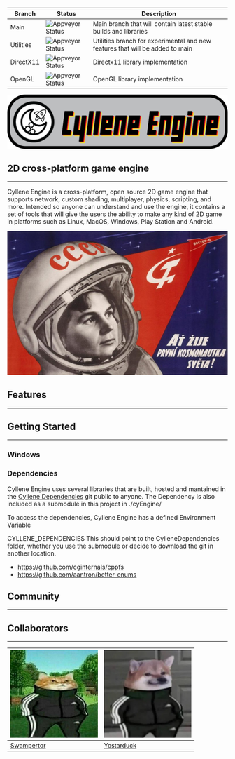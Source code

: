| Branch      | Status      | Description |
| ----------- | ----------- | ----------- |
| Main        | ![Appveyor Status](https://ci.appveyor.com/api/projects/status/github/USwampertor/CylleneEngine?branch=main&svg=true)       | Main branch that will contain latest stable builds and libraries |
| Utilities   | ![Appveyor Status](https://ci.appveyor.com/api/projects/status/github/USwampertor/CylleneEngine?branch=utilities&svg=true)        | Utilities branch for experimental and new features that will be added to main |
| DirectX11   | ![Appveyor Status](https://ci.appveyor.com/api/projects/status/github/USwampertor/CylleneEngine?branch=directx11&svg=true)        | Directx11 library implementation |
| OpenGL   | ![Appveyor Status](https://ci.appveyor.com/api/projects/status/github/USwampertor/CylleneEngine?branch=opengl&svg=true)        | OpenGL library implementation |

![Cyllene Banner](./docs/resources/logo2.png)

## 2D cross-platform game engine
---

Cyllene Engine is a cross-platform, open source 2D game engine that supports network, custom shading, multiplayer, physics, scripting, and more. Intended so anyone can understand and use the engine, it contains a set of tools that will give the users the ability to make any kind of 2D game in platforms such as Linux, MacOS, Windows, Play Station and Android.


![Cyllene Banner](./docs/resources/cy3.jpg)

## Features
---

## Getting Started
---

### Windows

### Dependencies
Cyllene Engine uses several libraries that are built, hosted and mantained in the
[Cyllene Dependencies](https://github.com/USwampertor/CylleneDependencies) git public to anyone. The Dependency is also included as a submodule in this project in ./cyEngine/

To access the dependencies, Cyllene Engine has a defined Environment Variable

CYLLENE_DEPENDENCIES
This should point to the CylleneDependencies folder, whether you use the submodule or decide to download the git in another location.

* https://github.com/cginternals/cppfs
* https://github.com/aantron/better-enums

## Community
---

## Collaborators
---

|<img src="./docs/resources/sw.png" alt="Swampertor" width="200" height="200"/> | <img src="./docs/resources/yostarduck.png" alt="Yostarduck" width="200" height="200"/> |
| ---- | ---- |
| [Swampertor](https://github.com/USwampertor) | [Yostarduck](https://github.com/Yostarduck) |

